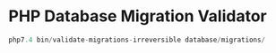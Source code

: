 # PHP Database Migration Validator

```php
php7.4 bin/validate-migrations-irreversible database/migrations/
```
